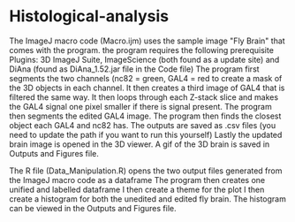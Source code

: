 # Histological-analysis

The ImageJ macro code (Macro.ijm) uses the sample image "Fly Brain" that comes with the program.
the program requires the following prerequisite Plugins: 3D ImageJ Suite, ImageScience (both found as a update site) and DiAna (found as DiAna_1.52.jar file in the Code file)
The program first segments the two channels (nc82 = green, GAL4 = red to create a mask of the 3D objects in each channel. 
It then creates a third image of GAL4 that is filtered the same way.
It then loops through each Z-stack slice and makes the GAL4 signal one pixel smaller if there is signal present.
The program then segments the edited GAL4 image.
The program then finds the closest object each GAL4 and nc82 has. 
The outputs are saved as .csv files (you need to update the path if you want to run this yourself)
Lastly the updated brain image is opened in the 3D viewer. A gif of the 3D brain is saved in Outputs and Figures file. 

The R file (Data_Manipulation.R) opens the two output files generated from the ImageJ macro code as a dataframe
The program then creates one unified and labelled dataframe
I then create a theme for the plot
I then create a histogram for both the unedited and edited fly brain. The histogram can be viewed in the Outputs and Figures file.


